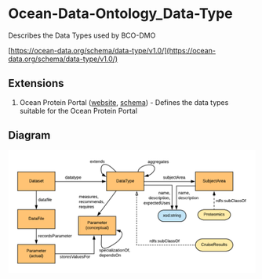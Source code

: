 # Ocean-Data-Ontology_Data-Type
Describes the Data Types used by BCO-DMO

[https://ocean-data.org/schema/data-type/v1.0/](https://ocean-data.org/schema/data-type/v1.0/)


## Extensions

1. Ocean Protein Portal ([website](https://www.oceanproteinportal.org), [schema](https://schema.oceanproteinportal.org)) - Defines the data types suitable for the Ocean Protein Portal 

## Diagram
<img src="/diagrams/DataType.png"/>
